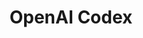 ---
layout: aitool
title: OpenAI Codex 
siteurl: https://openai.com/blog/openai-codex/
image: assets/images/aitools/openai-codex.png
description: "OpenAI Codex is an artificial intelligence model developed by OpenAI. It parses natural language and
generates code in response. It is used to power GitHub Copilot, a programming autocompletion tool developed for select
IDEs, like Visual Studio Code and Neovim. OpenAI Codex is a general-purpose programming model, meaning that it can be
applied to essentially any programming task (though results may vary). It has been used for transpilation, explaining
code, and refactoring code. It is a natural language-to-code system based on GPT-3, which helps turn simple English
instructions into over a dozen popular coding languages"
tags: [Programming, AI Tools]
category: Coding Assistant 
pricing: Free 
featured: false 
paidcustomer: false
---